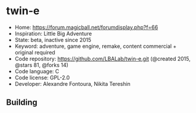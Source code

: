 # twin-e

- Home: https://forum.magicball.net/forumdisplay.php?f=66
- Inspiration: Little Big Adventure
- State: beta, inactive since 2015
- Keyword: adventure, game engine, remake, content commercial + original required
- Code repository: https://github.com/LBALab/twin-e.git (@created 2015, @stars 81, @forks 14)
- Code language: C
- Code license: GPL-2.0
- Developer: Alexandre Fontoura, Nikita Tereshin

## Building
